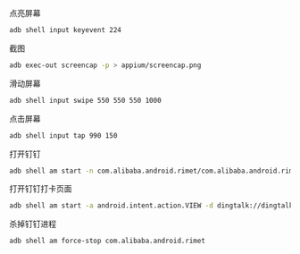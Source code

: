 
点亮屏幕
```sh
adb shell input keyevent 224
```

截图
```sh
adb exec-out screencap -p > appium/screencap.png
```

滑动屏幕
```sh
adb shell input swipe 550 550 550 1000
```

点击屏幕
```sh
adb shell input tap 990 150
```

打开钉钉
```sh
adb shell am start -n com.alibaba.android.rimet/com.alibaba.android.rimet.biz.LaunchHomeActivity
```

打开钉钉打卡页面
```sh
adb shell am start -a android.intent.action.VIEW -d dingtalk://dingtalkclient/page/link?url=https://attend.dingtalk.com/attend/index.html
```

杀掉钉钉进程
```sh
adb shell am force-stop com.alibaba.android.rimet
```

